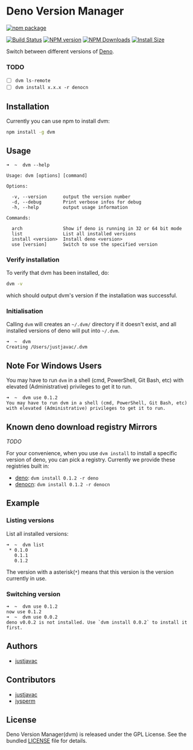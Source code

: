 Deno Version Manager
=====

[![npm package](https://nodei.co/npm/dvm.png?downloads=true&downloadRank=true&stars=true)](https://nodei.co/npm/dvm/)

[![Build Status](https://travis-ci.com/justjavac/dvm.svg?branch=master)](https://travis-ci.com/justjavac/dvm)
[![NPM version](https://img.shields.io/npm/v/dvm.svg)](https://www.npmjs.com/package/dvm)
[![NPM Downloads](https://img.shields.io/npm/dm/dvm.svg?style=flat)](https://npmcharts.com/compare/dvm?minimal=true)
[![Install Size](https://packagephobia.now.sh/badge?p=dvm)](https://packagephobia.now.sh/result?p=dvm)

Switch between different versions of [Deno](https://github.com/denoland/deno).

### TODO

- [ ] `dvm ls-remote`
- [ ] `dvm install x.x.x -r denocn`

Installation
------------

Currently you can use npm to install dvm:

```sh
npm install -g dvm
```

Usage
-----

```
➜  ~  dvm --help

Usage: dvm [options] [command]

Options:

  -v, --version      output the version number
  -d, --debug        Print verbose infos for debug
  -h, --help         output usage information

Commands:

  arch               Show if deno is running in 32 or 64 bit mode
  list               List all installed versions
  install <version>  Install deno <version>
  use [version]      Switch to use the specified version
```

### Verify installation

To verify that dvm has been installed, do:

```bash
dvm -v
```

which should output dvm's version if the installation was successful.

### Initialisation

Calling `dvm` will creates an `~/.dvm/` directory if it doesn't exist,
and all installed versions of deno will put into `~/.dvm`.

```
➜  ~  dvm
Creating /Users/justjavac/.dvm
```

Note For Windows Users
----------------------

You may have to run `dvm` in a shell (cmd, PowerShell, Git Bash, etc) with
elevated (Administrative) privileges to get it to run.

```
➜  ~  dvm use 0.1.2
You may have to run dvm in a shell (cmd, PowerShell, Git Bash, etc) with elevated (Administrative) privileges to get it to run.
```

Known deno download registry Mirrors
---------------------

*TODO*

For your convenience, when you use `dvm install` to install a specific version of deno, you can pick a registry. Currently we provide these registries built in:

* [deno](https://github.com/denoland/deno): `dvm install 0.1.2 -r deno`
* [denocn](https://deno.js.cn): `dvm install 0.1.2 -r denocn`

## Example

### Listing versions

List all installed versions:

```
➜  ~  dvm list
 * 0.1.0
   0.1.1
   0.1.2
```

The version with a asterisk(`*`) means that this version is the version currently in use.

### Switching version

```
➜  ~  dvm use 0.1.2
now use 0.1.2
➜  ~  dvm use 0.0.2
deno v0.0.2 is not installed. Use `dvm install 0.0.2` to install it first.
```

## Authors

- [justjavac](http://github.com/justjavac)

## Contributors

- [justjavac](http://github.com/justjavac)
- [jysperm](http://github.com/jysperm)

## License

Deno Version Manager(dvm) is released under the GPL License. See the bundled [LICENSE](./LICENSE) file for details.
